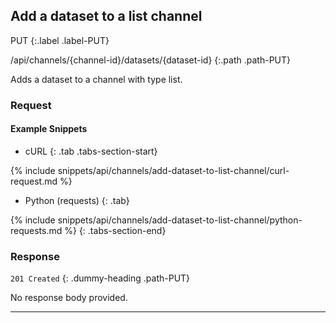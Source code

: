 ## Add a dataset to a list channel

PUT
{:.label .label-PUT}

/api/channels/{channel-id}/datasets/{dataset-id}
{:.path .path-PUT}

Adds a dataset to a channel with type list.

### Request
#### Example Snippets
- cURL
{: .tab .tabs-section-start}

{% include snippets/api/channels/add-dataset-to-list-channel/curl-request.md %}

- Python (requests)
{: .tab}

{% include snippets/api/channels/add-dataset-to-list-channel/python-requests.md %}
{: .tabs-section-end}

### Response
`201 Created`
{: .dummy-heading .path-PUT}

No response body provided.

---
